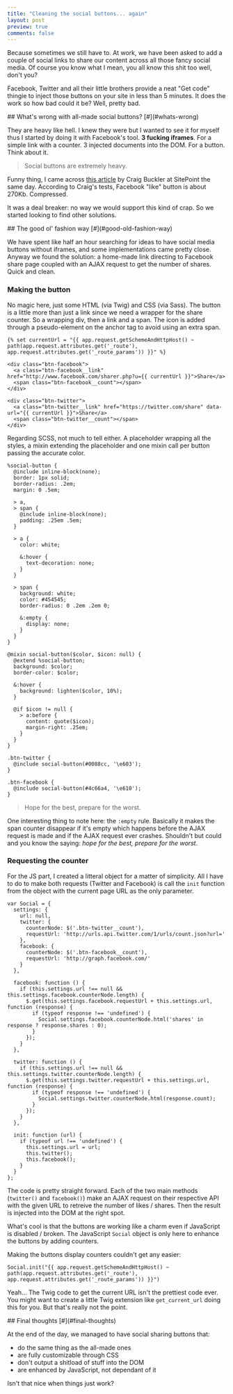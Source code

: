 ```yaml
---
title: "Cleaning the social buttons... again"
layout: post
preview: true
comments: false
---
```

<section>
Because sometimes we still have to. At work, we have been asked to add a couple of social links to share our content across all those fancy social media. Of course you know what I mean, you all know this shit too well, don't you?

Facebook, Twitter and all their little brothers provide a neat "Get code" thingie to inject those buttons on your site in less than 5 minutes. It does the work so how bad could it be? Well, pretty bad.
</section>
<section id="whats-wrong">
## What's wrong with all-made social buttons? [#](#whats-wrong)

They are heavy like hell. I knew they were but I wanted to see it for myself thus I started by doing it with Facebook's tool. **3 fucking iframes**. For a simple link with a counter. 3 injected documents into the DOM. For a button. Think about it. 

<blockquote class="pull-quote--right">Social buttons are extremely heavy.</blockquote>

Funny thing, I came across [this article](http://www.sitepoint.com/social-sharing-hidden-costs/) by Craig Buckler at SitePoint the same day. According to Craig's tests, Facebook "like" button is about 270Kb. Compressed. 

It was a deal breaker: no way we would support this kind of crap. So we started looking to find other solutions.
</section>
<section id="good-old-fashion-way">
## The good ol' fashion way [#](#good-old-fashion-way)

We have spent like half an hour searching for ideas to have social media buttons without iframes, and some implementations came pretty close. Anyway we found the solution: a home-made link directing to Facebook share page coupled with an AJAX request to get the number of shares. Quick and clean.

### Making the button

No magic here, just some HTML (via Twig) and CSS (via Sass). The button is a little more than just a link since we need a wrapper for the share counter. So a wrapping div, then a link and a span. The icon is added through a pseudo-element on the anchor tag to avoid using an extra span.

<pre class="language-markup"><code>{&#37; set currentUrl = "&#123;&#123; app.request.getSchemeAndHttpHost() ~ path(app.request.attributes.get('_route'), app.request.attributes.get('_route_params')) &#125;&#125;" &#37;}

&lt;div class="btn-facebook">
  &lt;a class="btn-facebook__link" href="http://www.facebook.com/sharer.php?u=&#123;&#123; currentUrl &#125;&#125;">Share&lt;/a>
  &lt;span class="btn-facebook__count">&lt;/span>
&lt;/div>

&lt;div class="btn-twitter">
  &lt;a class="btn-twitter__link" href="https://twitter.com/share" data-url="&#123;&#123; currentUrl &#125;&#125;">Share&lt;/a>
  &lt;span class="btn-twitter__count">&lt;/span>
&lt;/div></code></pre>

Regarding SCSS, not much to tell either. A placeholder wrapping all the styles, a mixin extending the placeholder and one mixin call per button passing the accurate color.

<pre class="language-scss"><code>%social-button {
  @include inline-block(none);
  border: 1px solid;
  border-radius: .2em;
  margin: 0 .5em;

  > a,
  > span {
    @include inline-block(none);
    padding: .25em .5em;
  }

  > a {
    color: white;

    &:hover {
      text-decoration: none;
    }
  }

  > span {
    background: white;
    color: #454545;
    border-radius: 0 .2em .2em 0;

    &:empty {
      display: none;
    }
  }
}

@mixin social-button($color, $icon: null) {
  @extend %social-button;
  background: $color;
  border-color: $color;

  &:hover {
    background: lighten($color, 10%);
  }

  @if $icon != null {
    > a:before {
      content: quote($icon);
      margin-right: .25em;
    }
  }
}

.btn-twitter {
  @include social-button(#0088cc, '\e603'); 
}

.btn-facebook {
  @include social-button(#4c66a4, '\e610'); 
}</code></pre>

<blockquote class="pull-quote--right">Hope for the best, prepare for the worst.</blockquote>

One interesting thing to note here: the `:empty` rule. Basically it makes the span counter disappear if it's empty which happens before the AJAX request is made and if the AJAX request ever crashes. Shouldn't but could and you know the saying: *hope for the best, prepare for the worst*.

### Requesting the counter

For the JS part, I created a litteral object for a matter of simplicity. All I have to do to make both requests (Twitter and Facebook) is call the `init` function from the object with the current page URL as the only parameter.

<pre class="language-javascript"><code>var Social = {
  settings: {
    url: null,
    twitter: {
      counterNode: $('.btn-twitter__count'),
      requestUrl: 'http://urls.api.twitter.com/1/urls/count.json?url='
    },
    facebook: {
      counterNode: $('.btn-facebook__count'),
      requestUrl: 'http://graph.facebook.com/'
    }
  },
  
  facebook: function () {
    if (this.settings.url !== null && this.settings.facebook.counterNode.length) {
      $.get(this.settings.facebook.requestUrl + this.settings.url, function (response) {
        if (typeof response !== 'undefined') {
          Social.settings.facebook.counterNode.html('shares' in response ? response.shares : 0);
        }
      });
    }
  },

  twitter: function () {
    if (this.settings.url !== null && this.settings.twitter.counterNode.length) {
      $.get(this.settings.twitter.requestUrl + this.settings.url, function (response) {
        if (typeof response !== 'undefined') {
          Social.settings.twitter.counterNode.html(response.count);
        }
      });
    }
  },

  init: function (url) {
    if (typeof url !== 'undefined') {
      this.settings.url = url;
      this.twitter();
      this.facebook();
    }
  }
};</code></pre>

The code is pretty straight forward. Each of the two main methods (`twitter()` and `facebook()`) make an AJAX request on their respective API with the given URL to retreive the number of likes / shares. Then the result is injected into the DOM at the right spot.

What's cool is that the buttons are working like a charm even if JavaScript is disabled / broken. The JavaScript `Social` object is only here to enhance the buttons by adding counters. 

Making the buttons display counters couldn't get any easier:

<pre class="language-markup"><code>Social.init("&#123;&#123; app.request.getSchemeAndHttpHost() ~ path(app.request.attributes.get('_route'), app.request.attributes.get('_route_params')) &#125;&#125;")</code></pre>

Yeah... The Twig code to get the current URL isn't the prettiest code ever. You might want to create a little Twig extension like `get_current_url` doing this for you. But that's really not the point.
</section>
<section id="final-thoughts">
## Final thoughts [#](#final-thoughts)

At the end of the day, we managed to have social sharing buttons that:

* do the same thing as the all-made ones
* are fully customizable through CSS
* don't output a shitload of stuff into the DOM
* are enhanced by JavaScript, not dependant of it

Isn't that nice when things just work?
</section>